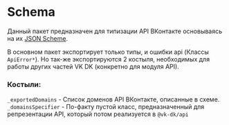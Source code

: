 # Schema

Данный пакет предназначен для типизации API ВКонтакте основываясь на
их [JSON Scheme](https://github.com/VKCOM/vk-api-schema).

В основном пакет экспортирует только типы, и ошибки api (Классы `ApiError*`). Но так-же экспортируются 2 костыля, необходимых для
работы других частей VK DK (конкретно для модуля API).

### Костыли:

`_exportedDomains` - Список доменов API ВКонтакте, описанные в схеме.  
`_domainsSpecifier` - По-факту пустой класс, предназначенный для репрезентации API, который потом реализуется в `@vk-dk/api`
